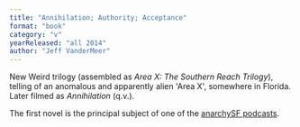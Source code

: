 ```yaml
---
title: "Annihilation; Authority; Acceptance"
format: "book"
category: "v"
yearReleased: "all 2014"
author: "Jeff VanderMeer"
---
```

New Weird trilogy (assembled as _Area X: The Southern Reach Trilogy_), telling of an anomalous and apparently alien 'Area X', somewhere in Florida. Later filmed as _Annihilation_ (q.v.).

The first novel is the principal subject of one of the <a href="https://anchor.fm/anarchysf/episodes/Annihilation--Discussions-of-Bodies-Being-Morphed-empmke">anarchySF podcasts</a>.
